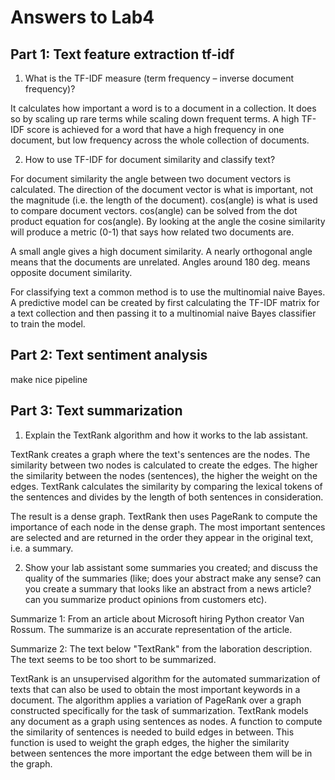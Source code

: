 # Answers to Lab4

## Part 1: Text feature extraction tf-idf

1. What is the TF-IDF measure (term frequency – inverse document frequency)?

It calculates how important a word is to a document in a collection. It does so by scaling up rare terms while scaling down frequent terms. A high TF-IDF score is achieved for a word that have a high frequency in one document, but low frequency across the whole collection of documents.

2. How to use TF-IDF for document similarity and classify text?

For document similarity the angle between two document vectors is calculated. The direction of the document vector is what is important, not the magnitude (i.e. the length of the document). cos(angle) is what is used to compare document vectors. cos(angle) can be solved from the dot product equation for cos(angle). By looking at the angle the cosine similarity will produce a metric (0-1) that says how related two documents are.

A small angle gives a high document similarity. A nearly orthogonal angle means that the documents are unrelated. Angles around 180 deg. means opposite document similarity.

For classifying text a common method is to use the multinomial naive Bayes. A predictive model can be created by first calculating the TF-IDF matrix for a text collection and then passing it to a multinomial naive Bayes classifier to train the model.

## Part 2: Text sentiment analysis

make nice pipeline

## Part 3: Text summarization

1. Explain the TextRank algorithm and how it works to the lab assistant.

TextRank creates a graph where the text's sentences are the nodes.
The similarity between two nodes is calculated to create the edges. The higher the similarity between the nodes (sentences), the higher the weight on the edges. TextRank calculates the similarity by comparing the lexical tokens of the sentences and divides by the length of both sentences in consideration.

The result is a dense graph. TextRank then uses PageRank to compute the importance of each node in the dense graph. The most important sentences are selected and are returned in the order they appear in the original text, i.e. a summary.

2. Show your lab assistant some summaries you created; and discuss the quality of the summaries (like; does your abstract make any sense? can you create a summary that looks like an abstract from a news article? can you summarize product opinions from customers etc).

Summarize 1: From an article about Microsoft hiring Python creator Van Rossum. The summarize is an accurate representation of the article.

Summarize 2: The text below "TextRank" from the laboration description. The text seems to be too short to be summarized.

TextRank is an unsupervised algorithm for the automated summarization of texts that can also be used to obtain the most important keywords in a document.
The algorithm applies a variation of PageRank over a graph constructed specifically for the task of summarization.
TextRank models any document as a graph using sentences as nodes.
A function to compute the similarity of sentences is needed to build edges in between.
This function is used to weight the graph edges, the higher the similarity between sentences the more important the edge between them will be in the graph.
